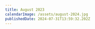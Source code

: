 ```yaml
---
title: August 2023
calendarImage: /assets/august-2024.jpg
publishedDate: 2024-07-31T13:59:32.202Z
---
```

